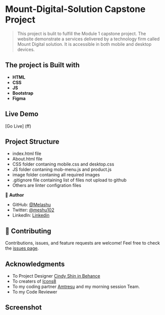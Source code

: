 # Mount-Digital-Solution Capstone Project 

> This project is bulit to fulfill the Module 1 capstone project. The website demonstrate a services delivered by a technology firm called Mount Digital solution. It is accessible in both mobile and desktop devices. 

## **The project is Built with**
- **HTML**
- **CSS**
- **JS**
- **Bootstrap**
- **Figma**

## Live Demo
[Go Live] (ff)

## Project Structure

- index.html file 
- About.html file
- CSS folder contaning mobile.css and desktop.css  
- JS folder contaning mob-menu.js and product.js  
- image folder contaning all required images 
- .gitignore file containing list of files not upload to github 
- Others are linter configration files 

👤 **Author**

- GitHub: [@Melashu](https://github.com/melashu)
- Twitter: [@meshu102](https://twitter.com/meshu102)
- LinkedIn:  [Linkedin](https://www.linkedin.com/in/melashu-amare-033a50b8/)

## 🤝 Contributing

Contributions, issues, and feature requests are welcome!
Feel free to check the [issues page](https://github.com/melashu/My-Portfolio/issues).

## Acknowledgments 
- To Project Designer  [Cindy Shin in Behance](https://www.behance.net/adagio07) 
- To creaters of [Icons8](icons8.com/icons)
- To my coding partner [Amtresu](https://github.com/Amtresu) and my morning session Team. 
- To my Code Reviewer

## Screenshot 









